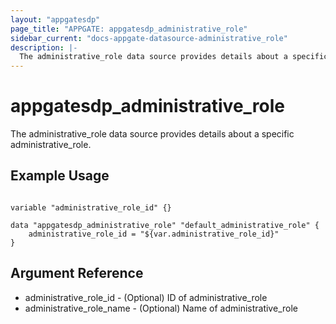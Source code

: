 ```yaml
---
layout: "appgatesdp"
page_title: "APPGATE: appgatesdp_administrative_role"
sidebar_current: "docs-appgate-datasource-administrative_role"
description: |-
  The administrative_role data source provides details about a specific administrative_role.
---
```


# appgatesdp_administrative_role

The administrative_role data source provides details about a specific administrative_role.


## Example Usage

```hcl

variable "administrative_role_id" {}

data "appgatesdp_administrative_role" "default_administrative_role" {
    administrative_role_id = "${var.administrative_role_id}"
}

```

## Argument Reference

* administrative_role_id - (Optional) ID of administrative_role
* administrative_role_name - (Optional) Name of administrative_role
